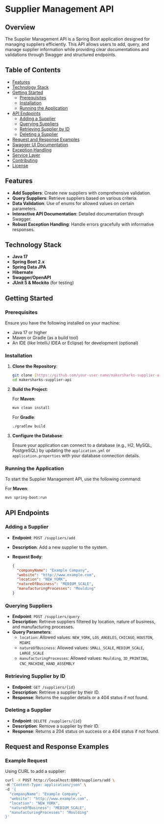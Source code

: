# Supplier Management API

## Overview

The Supplier Management API is a Spring Boot application designed for managing suppliers efficiently. This API allows users to add, query, and manage supplier information while providing clear documentations and validations through Swagger and structured endpoints.

## Table of Contents

- [Features](#features)
- [Technology Stack](#technology-stack)
- [Getting Started](#getting-started)
    - [Prerequisites](#prerequisites)
    - [Installation](#installation)
    - [Running the Application](#running-the-application)
- [API Endpoints](#api-endpoints)
    - [Adding a Supplier](#adding-a-supplier)
    - [Querying Suppliers](#querying-suppliers)
    - [Retrieving Supplier by ID](#retrieving-supplier-by-id)
    - [Deleting a Supplier](#deleting-a-supplier)
- [Request and Response Examples](#request-and-response-examples)
- [Swagger UI Documentation](#swagger-ui-documentation)
- [Exception Handling](#exception-handling)
- [Service Layer](#service-layer)
- [Contributing](#contributing)
- [License](#license)

## Features

- **Add Suppliers**: Create new suppliers with comprehensive validation.
- **Query Suppliers**: Retrieve suppliers based on various criteria.
- **Data Validation**: Use of enums for allowed values on certain parameters.
- **Interactive API Documentation**: Detailed documentation through Swagger.
- **Robust Exception Handling**: Handle errors gracefully with informative responses.

## Technology Stack

- **Java 17**
- **Spring Boot 2.x**
- **Spring Data JPA**
- **Hibernate**
- **Swagger/OpenAPI**
- **JUnit 5 & Mockito** (for testing)

## Getting Started

### Prerequisites

Ensure you have the following installed on your machine:

- Java 17 or higher
- Maven or Gradle (as a build tool)
- An IDE (like IntelliJ IDEA or Eclipse) for development (optional)

### Installation

1. **Clone the Repository**:

    ```bash
    git clone [https://github.com/your-user-name/makersharks-supplier-api.git]
    cd makersharks-supplier-api
    ```

2. **Build the Project**:

    For **Maven**:

    ```bash
    mvn clean install
    ```

    For **Gradle**:

    ```bash
    ./gradlew build
    ```

3. **Configure the Database**:

    Ensure your application can connect to a database (e.g., H2, MySQL, PostgreSQL) by updating the `application.yml` or `application.properties` with your database connection details.

### Running the Application

To start the Supplier Management API, use the following command:

For **Maven**:

```bash
mvn spring-boot:run
```

## API Endpoints

### Adding a Supplier

- **Endpoint**: `POST /suppliers/add`
- **Description**: Add a new supplier to the system.
- **Request Body**:

    ```json
    {
      "companyName": "Example Company",
      "website": "http://www.example.com",
      "location": "NEW_YORK",
      "natureOfBusiness": "MEDIUM_SCALE",
      "manufacturingProcesses": "Moulding"
    }
    ```

### Querying Suppliers

- **Endpoint**: `POST /suppliers/query`
- **Description**: Retrieve suppliers filtered by location, nature of business, and manufacturing processes.
- **Query Parameters**:
  - `location`: Allowed values: `NEW_YORK`, `LOS_ANGELES`, `CHICAGO`, `HOUSTON`, `MIAMI`
  - `natureOfBusiness`: Allowed values: `SMALL_SCALE`, `MEDIUM_SCALE`, `LARGE_SCALE`
  - `manufacturingProcesses`: Allowed values: `Moulding`, `3D_PRINTING`, `CNC_MACHINE`, `HAND_ASSEMBLY`

### Retrieving Supplier by ID

- **Endpoint**: `GET /suppliers/{id}`
- **Description**: Retrieve a supplier by their ID.
- **Response**: Returns the supplier details or a 404 status if not found.

### Deleting a Supplier

- **Endpoint**: `DELETE /suppliers/{id}`
- **Description**: Remove a supplier by their ID.
- **Response**: Returns a 204 status on success or a 404 status if not found.

## Request and Response Examples

### Example Request

Using CURL to add a supplier:

```bash
curl -X POST http://localhost:8080/suppliers/add \
-H "Content-Type: application/json" \
-d '{
  "companyName": "Example Company",
  "website": "http://www.example.com",
  "location": "NEW_YORK",
  "natureOfBusiness": "MEDIUM_SCALE",
  "manufacturingProcesses": "Moulding"
}'



